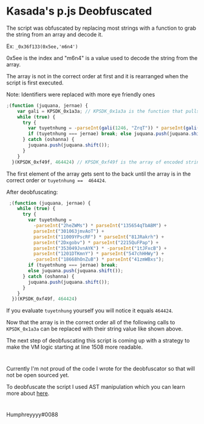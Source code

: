 # Kasada's p.js Deobfuscated

The script was obfuscated by replacing most strings with a function to grab the string from an array and decode it.

Ex:
`_0x36f133(0x5ee,'m6n4')`

0x5ee is the index and "m6n4" is a value used to decode the string from the array.

The array is not in the correct order at first and it is rearranged when the script is first executed.

Note: Identifiers were replaced with more eye friendly ones
```js
;(function (juquana, jernae) {
    var gali = KPSDK_0x1a3a; // KPSDK_0x1a3a is the function that pulls from the array and decodes the string
    while (true) {
      try {
        var tuyetnhung = -parseInt(gali(1246, "ZrqT")) * parseInt(gali(1123, "SF8Y")) + parseInt(gali(866, "B&jL")) + parseInt(gali(488, "i&SL")) * parseInt(gali(749, "SF8Y")) + parseInt(gali(1404, "0mUP")) * parseInt(gali(1382, "VR1C")) + parseInt(gali(1566, "8%Ma")) * -parseInt(gali(937, "s$M0")) + parseInt(gali(1517, "KuSv")) * parseInt(gali(1258, "HY&U")) + -parseInt(gali(403, "s$M0")) * parseInt(gali(1201, "#jW1"));
        if (tuyetnhung === jernae) break; else juquana.push(juquana.shift());
      } catch (oshanna) {
        juquana.push(juquana.shift());
      }
    }
  }(KPSDK_0xf49f, 464424) // KPSDK_0xf49f is the array of encoded strings
```

The first element of the array gets sent to the back until the array is in the correct order or `tuyetnhung ==  464424`.

After deobfuscating:
```js
 ;(function (juquana, jernae) {
    while (true) {
      try {
        var tuyetnhung =
          -parseInt("2heZWMs") * parseInt("135654qTbABM") +
          parseInt("301063jmvAoT") +
          parseInt("11009YPscRF") * parseInt("81JRakrh") +
          parseInt("2Dxgobv") * parseInt("2215QuFPap") +
          parseInt("353049JvnAYK") * -parseInt("1tJFxcB") +
          parseInt("1201DTKmnY") * parseInt("547chHHWy") +
          -parseInt("18668hOnZuB") * parseInt("41zmWBxs");
        if (tuyetnhung === jernae) break;
        else juquana.push(juquana.shift());
      } catch (oshanna) {
        juquana.push(juquana.shift());
      }
    }
  })(KPSDK_0xf49f, 464424)
```

If you evaluate `tuyetnhung` yourself you will notice it equals `464424`.

Now that the array is in the correct order all of the following calls to `KPSDK_0x1a3a` can be replaced with their string value like shown above.

The next step of deobfuscating this script is coming up with a strategy to make the VM logic starting at line 1508 more readable.
#

Currently I'm not proud of the code I wrote for the deobfuscator so that will not be open sourced yet.

To deobfuscate the script I used AST manipulation which you can learn more about [here](https://0x31.sh/).
#
Humphreyyyy#0088
